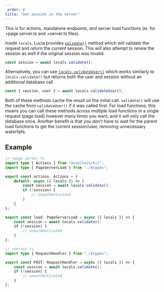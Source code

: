 ```yaml
---
_order: 0
title: "Get session in the server"
---
```


This is for actions, standalone endpoints, and server load functions (ie. for +page.server.ts and +server.ts files).

Inside `locals`, Lucia provides [`validate()`](/sveltekit/api-reference/locals-api#validate) method which will validate the request and return the current session. This will also attempt to renew the session as well if the original session was invalid.

```ts
const session = await locals.validate();
```

Alternatively, you can use [`locals.validateUser()`](/sveltekit/api-reference/locals-api#validateuser) which works similarly to `locals.validate()` but returns both the user and session without an additional database call.

```ts
const { session, user } = await locals.validateUser();
```

Both of these methods cache the result on the initial call. `validate()` will use the cache from `validateUser()` if it was called first. For load functions, this means you can call these methods across multiple load functions in a single request (page load) however many times you want, and it will only call the database once. Another benefit is that you don't have to wait for the parent load functions to get the current session/user, removing unnecessary waterfalls.

## Example

```ts
// +page.server.ts
import type { Actions } from "@sveltejs/kit";
import type { PageServerLoad } from "./$types";

export const actions: Actions = {
	default: async ({ locals }) => {
		const session = await locals.validate();
		if (!session) {
			// unauthenticated
		}
	}
};

export const load: PageServerLoad = async ({ locals }) => {
	const session = await locals.validate();
	if (!session) {
		// unauthenticated
	}
};
```

```ts
// +server.ts
import type { RequestHandler } from "./$types";

export const POST: RequestHandler = async ({ locals }) => {
	const session = await locals.validate();
	if (!session) {
		// unauthenticated
	}
};
```
